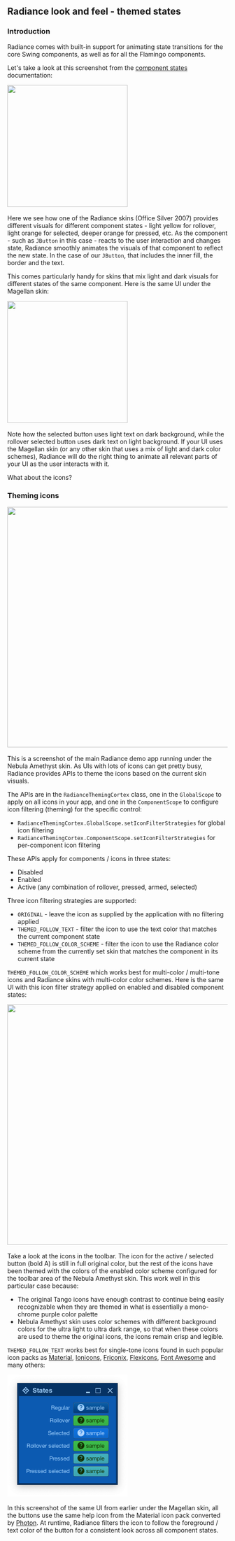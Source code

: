 ## Radiance look and feel - themed states

### Introduction

Radiance comes with built-in support for animating state transitions for the core Swing components, as well as for all the Flamingo components.

Let's take a look at this screenshot from the [component states](skins/componentstates.md) documentation:

<img src="https://raw.githubusercontent.com/kirill-grouchnikov/radiance/sunshine/docs/images/theming/states/control-states-extended.png"
width="275" height="279"/>

Here we see how one of the Radiance skins (Office Silver 2007) provides different visuals for different component states - light yellow for rollover, light orange for selected, deeper orange for pressed, etc. As the component - such as `JButton` in this case - reacts to the user interaction and changes state, Radiance smoothly animates the visuals of that component to reflect the new state. In the case of our `JButton`, that includes the inner fill, the border and the text.

This comes particularly handy for skins that mix light and dark visuals for different states of the same component. Here is the same UI under the Magellan skin:

<img src="https://raw.githubusercontent.com/kirill-grouchnikov/radiance/sunshine/docs/images/theming/states/control-states-extended-mix.png"
width="275" height="279"/>

Note how the selected button uses light text on dark background, while the rollover selected button uses dark text on light background. If your UI uses the Magellan skin (or any other skin that uses a mix of light and dark color schemes), Radiance will do the right thing to animate all relevant parts of your UI as the user interacts with it.

What about the icons?

### Theming icons

<img src="https://raw.githubusercontent.com/kirill-grouchnikov/radiance/sunshine/docs/images/theming/states/icon-no-theming.png"
width="757" height="550"/>

This is a screenshot of the main Radiance demo app running under the Nebula Amethyst skin. As UIs with lots of icons can get pretty busy, Radiance provides APIs to theme the icons based on the current skin visuals.

The APIs are in the `RadianceThemingCortex` class, one in the `GlobalScope` to apply on all icons in your app, and one in the `ComponentScope` to configure icon filtering (theming) for the specific control:

* `RadianceThemingCortex.GlobalScope.setIconFilterStrategies` for global icon filtering
* `RadianceThemingCortex.ComponentScope.setIconFilterStrategies` for per-component icon filtering

These APIs apply for components / icons in three states:
 * Disabled
 * Enabled
 * Active (any combination of rollover, pressed, armed, selected)

 Three icon filtering strategies are supported:
 * `ORIGINAL` - leave the icon as supplied by the application with no filtering applied
 * `THEMED_FOLLOW_TEXT` - filter the icon to use the text color that matches the current component state
 * `THEMED_FOLLOW_COLOR_SCHEME` - filter the icon to use the Radiance color scheme from the currently set skin that matches the component in its current state

`THEMED_FOLLOW_COLOR_SCHEME` which works best for multi-color / multi-tone icons and Radiance skins with multi-color color schemes. Here is the same UI with this icon filter strategy applied on enabled and disabled component states:

<img src="https://raw.githubusercontent.com/kirill-grouchnikov/radiance/sunshine/docs/images/theming/states/icon-theming-enabled.png"
width="757" height="550"/>

Take a look at the icons in the toolbar. The icon for the active / selected button (bold A) is still in full original color, but the rest of the icons have been themed with the colors of the enabled color scheme configured for the toolbar area of the Nebula Amethyst skin. This work well in this particular case because:

* The original Tango icons have enough contrast to continue being easily recognizable when they are themed in what is essentially a mono-chrome purple color palette
* Nebula Amethyst skin uses color schemes with different background colors for the ultra light to ultra dark range, so that when these colors are used to theme the original icons, the icons remain crisp and legible.

`THEMED_FOLLOW_TEXT` works best for single-tone icons found in such popular icon packs as [Material](https://material.io/resources/icons/), [Ionicons](https://ionicons.com/), [Friconix](https://friconix.com/), [Flexicons](https://setproduct.com/flexicons), [Font Awesome](https://fontawesome.com/) and many others:

<img src="https://raw.githubusercontent.com/kirill-grouchnikov/radiance/sunshine/docs/images/theming/states/control-states-extended-themed.png"
width="275" height="279"/>

In this screenshot of the same UI from earlier under the Magellan skin, all the buttons use the same help icon from the Material icon pack converted by [Photon](../tools/svgtranscoder/svgtranscoder.md). At runtime, Radiance filters the icon to follow the foreground / text color of the button for a consistent look across all component states.
